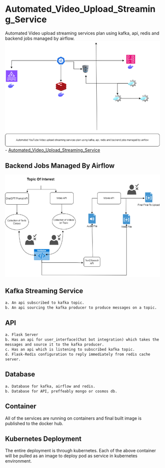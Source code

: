 # Automated_Video_Upload_Streaming_Service
Automated Video upload streaming services plan using kafka, api, redis and backend jobs managed by airflow.
![alt text](.\images\distributed_system.png)- [Automated\_Video\_Upload\_Streaming\_Service](#automated_video_upload_streaming_service)

## Backend Jobs Managed By Airflow

![alt text](./images/AI_YouTube_Video_Upload.png)

## Kafka Streaming Service

    a. An api subscribed to kafka topic.
    b. An api sourcing the kafka producer to produce messages on a topic.

## API

    a. Flask Server
    b. Has an api for user_interface(Chat bot integration) which takes the messages and source it to the kafka producer.
    c. Has an api which is listening to subscribed kafka topic.
    d. Flask-Redis configuration to reply immediately from redis cache server.

## Database

    a. Database for kafka, airflow and redis.
    b. Database for API, preffeably mongo or cosmos db.

## Container

All of the services are running on containers and final built image is published to the docker hub.

## Kubernetes Deployment

The entire deployment is through kubernetes. Each of the above container will be pulled as an image to deploy pod as service in kubernetes environment.

